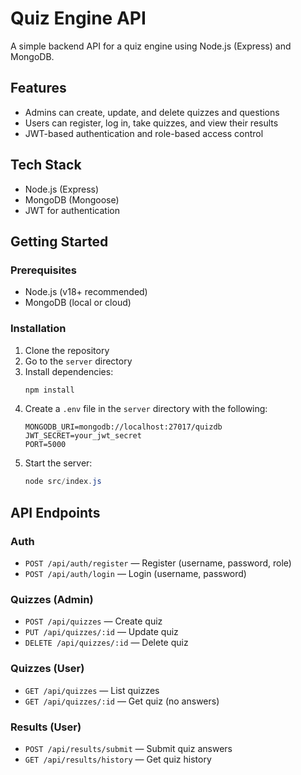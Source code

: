 # Quiz Engine API

A simple backend API for a quiz engine using Node.js (Express) and MongoDB.

## Features
- Admins can create, update, and delete quizzes and questions
- Users can register, log in, take quizzes, and view their results
- JWT-based authentication and role-based access control

## Tech Stack
- Node.js (Express)
- MongoDB (Mongoose)
- JWT for authentication

## Getting Started

### Prerequisites
- Node.js (v18+ recommended)
- MongoDB (local or cloud)

### Installation
1. Clone the repository
2. Go to the `server` directory
3. Install dependencies:
   ```powershell
   npm install
   ```
4. Create a `.env` file in the `server` directory with the following:
   ```env
   MONGODB_URI=mongodb://localhost:27017/quizdb
   JWT_SECRET=your_jwt_secret
   PORT=5000
   ```
5. Start the server:
   ```powershell
   node src/index.js
   ```

## API Endpoints

### Auth
- `POST /api/auth/register` — Register (username, password, role)
- `POST /api/auth/login` — Login (username, password)

### Quizzes (Admin)
- `POST /api/quizzes` — Create quiz
- `PUT /api/quizzes/:id` — Update quiz
- `DELETE /api/quizzes/:id` — Delete quiz

### Quizzes (User)
- `GET /api/quizzes` — List quizzes
- `GET /api/quizzes/:id` — Get quiz (no answers)

### Results (User)
- `POST /api/results/submit` — Submit quiz answers
- `GET /api/results/history` — Get quiz history

